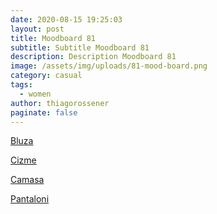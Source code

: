 ```yaml
---
date: 2020-08-15 19:25:03
layout: post
title: Moodboard 81
subtitle: Subtitle Moodboard 81
description: Description Moodboard 81
image: /assets/img/uploads/81-mood-board.png
category: casual
tags:
  - women
author: thiagorossener
paginate: false
---
```

[Bluza](http://bit.do/fHxpU)

[Cizme](http://bit.do/fHxpZ)

[Camasa](http://bit.do/fHxp4)

[Pantaloni](http://bit.do/fHxp7)